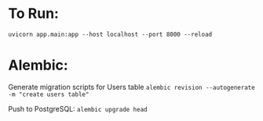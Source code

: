 # To Run:

`uvicorn app.main:app --host localhost --port 8000 --reload`

# Alembic:

Generate migration scripts for Users table
`alembic revision --autogenerate -m "create users table"`

Push to PostgreSQL:
`alembic upgrade head`
